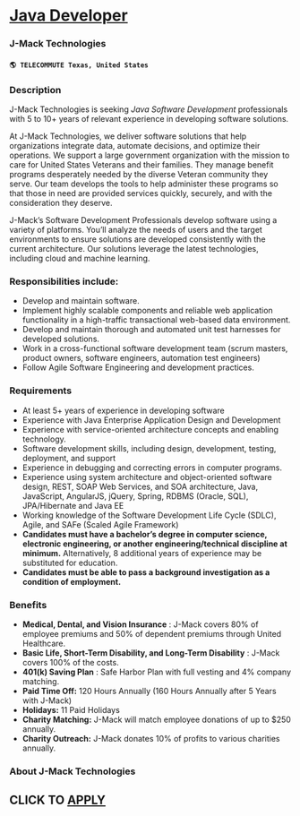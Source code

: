 # [Java Developer](https://www.remotewlb.com/apply/java-developer-79013)  
### J-Mack Technologies  
#### `🌎 TELECOMMUTE Texas, United States`  

### **Description**

J-Mack Technologies is seeking _Java Software Development_ professionals with 5 to 10+ years of relevant experience in developing software solutions.

At J-Mack Technologies, we deliver software solutions that help organizations integrate data, automate decisions, and optimize their operations. We support a large government organization with the mission to care for United States Veterans and their families. They manage benefit programs desperately needed by the diverse Veteran community they serve. Our team develops the tools to help administer these programs so that those in need are provided services quickly, securely, and with the consideration they deserve.

J-Mack’s Software Development Professionals develop software using a variety of platforms. You’ll analyze the needs of users and the target environments to ensure solutions are developed consistently with the current architecture. Our solutions leverage the latest technologies, including cloud and machine learning.

### Responsibilities include:

  * Develop and maintain software. 
  * Implement highly scalable components and reliable web application functionality in a high-traffic transactional web-based data environment. 
  * Develop and maintain thorough and automated unit test harnesses for developed solutions. 
  * Work in a cross-functional software development team (scrum masters, product owners, software engineers, automation test engineers) 
  * Follow Agile Software Engineering and development practices. 

### **Requirements**

  * At least 5+ years of experience in developing software 
  * Experience with Java Enterprise Application Design and Development 
  * Experience with service-oriented architecture concepts and enabling technology. 
  * Software development skills, including design, development, testing, deployment, and support 
  * Experience in debugging and correcting errors in computer programs. 
  * Experience using system architecture and object-oriented software design, REST, SOAP Web Services, and SOA architecture, Java, JavaScript, AngularJS, jQuery, Spring, RDBMS (Oracle, SQL), JPA/Hibernate and Java EE 
  * Working knowledge of the Software Development Life Cycle (SDLC), Agile, and SAFe (Scaled Agile Framework) 
  * **Candidates must have a bachelor’s degree in computer science, electronic engineering, or another engineering/technical discipline at minimum.** Alternatively, 8 additional years of experience may be substituted for education. 
  * **Candidates must be able to pass a background investigation as a condition of employment.**

### **Benefits**

  * **Medical, Dental, and Vision Insurance** : J-Mack covers 80% of employee premiums and 50% of dependent premiums through United Healthcare. 
  * **Basic Life, Short-Term Disability, and Long-Term Disability** : J-Mack covers 100% of the costs. 
  * **401(k) Saving Plan** : Safe Harbor Plan with full vesting and 4% company matching. 
  * **Paid Time Off:** 120 Hours Annually (160 Hours Annually after 5 Years with J-Mack) 
  * **Holidays:** 11 Paid Holidays 
  * **Charity Matching:** J-Mack will match employee donations of up to $250 annually. 
  * **Charity Outreach:** J-Mack donates 10% of profits to various charities annually. 

### **About J-Mack Technologies**

  
## CLICK TO [APPLY](https://www.remotewlb.com/apply/java-developer-79013)

